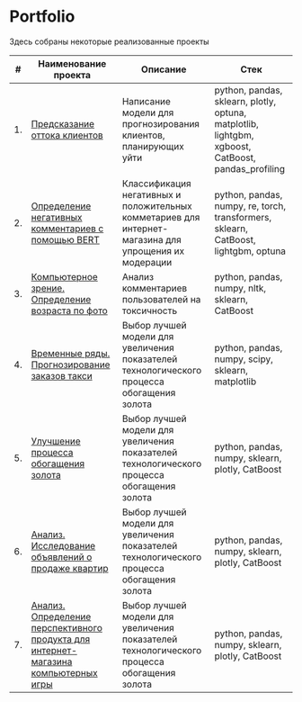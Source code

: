 # Portfolio

Здесь собраны некоторые реализованные проекты

| #    | Наименование проекта                | Описание                                                     | Стек                                                         |
| ---- | ------------------------------------------------------------ | ------------------------------------------------------------ | ------------------------------------------------------------ |
| 1.   | [Предсказание оттока клиентов](https://github.com/HunkyCat/Portfolio/tree/main/1.%20Predict%20Customer%20Churn) | Написание модели для прогнозирования клиентов, планирующих уйти | python, pandas, sklearn, plotly, optuna, matplotlib, lightgbm, xgboost, CatBoost, pandas_profiling       |
| 2.   | [Определение негативных комментариев с помощью BERT](https://github.com/HunkyCat/Portfolio/tree/main/2.%20Toxic%20Comments%20Classification%20with%20BERT) | Классификация негативных и положительных комметариев для интернет-магазина для упрощения их модерации | python, pandas, numpy, re, torch, transformers, sklearn, CatBoost, lightgbm, optuna |
| 3.   | [Компьютерное зрение. Определение возраста по фото](https://github.com/aq2003/Portfolio/tree/main/Analyzing%20Texts) | Анализ комментариев пользователей на токсичность             | python, pandas, numpy, nltk, sklearn, CatBoost |                                                   |
| 4.   | [Временные ряды. Прогнозирование заказов такси](https://github.com/aq2003/Portfolio/tree/main/Gold%20Recovery) | Выбор лучшей модели для увеличения <br/>показателей технологического процесса <br/>обогащения золота | python, pandas, numpy, scipy, sklearn, matplotlib       |
| 5.   | [Улучшение процесса обогащения золота](https://github.com/HunkyCat/Portfolio/tree/main/6.%20Gold%20Recovery) | Выбор лучшей модели для увеличения <br/>показателей технологического процесса <br/>обогащения золота | python, pandas, numpy, sklearn, plotly, CatBoost       |
| 6.   | [Анализ. Исследование объявлений о продаже квартир](link) | Выбор лучшей модели для увеличения <br/>показателей технологического процесса <br/>обогащения золота | python, pandas, numpy, sklearn, plotly, CatBoost       |
| 7.   | [Анализ. Определение перспективного продукта для интернет-магазина компьютерных игры](link) | Выбор лучшей модели для увеличения <br/>показателей технологического процесса <br/>обогащения золота | python, pandas, numpy, sklearn, plotly, CatBoost       |
